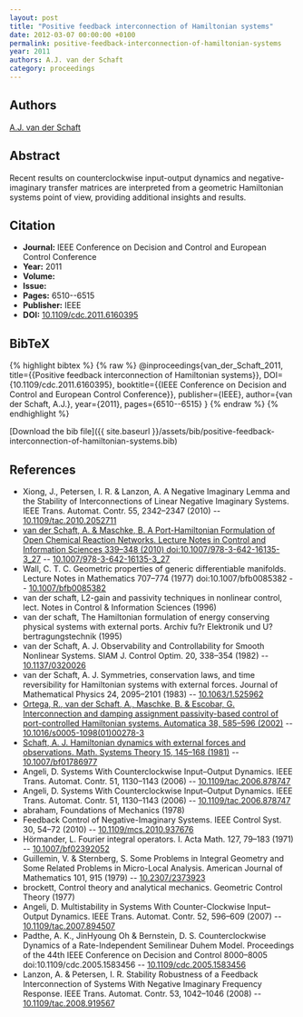 ```yaml
---
layout: post
title: "Positive feedback interconnection of Hamiltonian systems"
date: 2012-03-07 00:00:00 +0100
permalink: positive-feedback-interconnection-of-hamiltonian-systems
year: 2011
authors: A.J. van der Schaft
category: proceedings
---
```

 
## Authors
[A.J. van der Schaft](authors/arjan-van-der-schaft)
 
## Abstract
Recent results on counterclockwise input-output dynamics and negative-imaginary transfer matrices are interpreted from a geometric Hamiltonian systems point of view, providing additional insights and results.
 
## Citation
- **Journal:** IEEE Conference on Decision and Control and European Control Conference
- **Year:** 2011
- **Volume:** 
- **Issue:** 
- **Pages:** 6510--6515
- **Publisher:** IEEE
- **DOI:** [10.1109/cdc.2011.6160395](https://doi.org/10.1109/cdc.2011.6160395)
 
## BibTeX
{% highlight bibtex %}
{% raw %}
@inproceedings{van_der_Schaft_2011,
  title={{Positive feedback interconnection of Hamiltonian systems}},
  DOI={10.1109/cdc.2011.6160395},
  booktitle={{IEEE Conference on Decision and Control and European Control Conference}},
  publisher={IEEE},
  author={van der Schaft, A.J.},
  year={2011},
  pages={6510--6515}
}
{% endraw %}
{% endhighlight %}
 
[Download the bib file]({{ site.baseurl }}/assets/bib/positive-feedback-interconnection-of-hamiltonian-systems.bib)
 
## References
- Xiong, J., Petersen, I. R. & Lanzon, A. A Negative Imaginary Lemma and the Stability of Interconnections of Linear Negative Imaginary Systems. IEEE Trans. Automat. Contr. 55, 2342–2347 (2010) -- [10.1109/tac.2010.2052711](https://doi.org/10.1109/tac.2010.2052711)
- [van der Schaft, A. & Maschke, B. A Port-Hamiltonian Formulation of Open Chemical Reaction Networks. Lecture Notes in Control and Information Sciences 339–348 (2010) doi:10.1007/978-3-642-16135-3_27](a-port-hamiltonian-formulation-of-open-chemical-reaction-networks) -- [10.1007/978-3-642-16135-3_27](https://doi.org/10.1007/978-3-642-16135-3_27)
- Wall, C. T. C. Geometric properties of generic differentiable manifolds. Lecture Notes in Mathematics 707–774 (1977) doi:10.1007/bfb0085382 -- [10.1007/bfb0085382](https://doi.org/10.1007/bfb0085382)
- van der schaft, L2-gain and passivity techniques in nonlinear control, lect. Notes in Control & Information Sciences (1996)
- van der schaft, The Hamiltonian formulation of energy conserving physical systems with external ports. Archiv fu?r Elektronik und U?bertragungstechnik (1995)
- van der Schaft, A. J. Observability and Controllability for Smooth Nonlinear Systems. SIAM J. Control Optim. 20, 338–354 (1982) -- [10.1137/0320026](https://doi.org/10.1137/0320026)
- van der Schaft, A. J. Symmetries, conservation laws, and time reversibility for Hamiltonian systems with external forces. Journal of Mathematical Physics 24, 2095–2101 (1983) -- [10.1063/1.525962](https://doi.org/10.1063/1.525962)
- [Ortega, R., van der Schaft, A., Maschke, B. & Escobar, G. Interconnection and damping assignment passivity-based control of port-controlled Hamiltonian systems. Automatica 38, 585–596 (2002)](interconnection-and-damping-assignment-passivity-based-control-of-port-controlled-hamiltonian-systems) -- [10.1016/s0005-1098(01)00278-3](https://doi.org/10.1016/s0005-1098(01)00278-3)
- [Schaft, A. J. Hamiltonian dynamics with external forces and observations. Math. Systems Theory 15, 145–168 (1981)](hamiltonian-dynamics-with-external-forces-and-observations) -- [10.1007/bf01786977](https://doi.org/10.1007/bf01786977)
- Angeli, D. Systems With Counterclockwise Input–Output Dynamics. IEEE Trans. Automat. Contr. 51, 1130–1143 (2006) -- [10.1109/tac.2006.878747](https://doi.org/10.1109/tac.2006.878747)
- Angeli, D. Systems With Counterclockwise Input–Output Dynamics. IEEE Trans. Automat. Contr. 51, 1130–1143 (2006) -- [10.1109/tac.2006.878747](https://doi.org/10.1109/tac.2006.878747)
- abraham, Foundations of Mechanics (1978)
- Feedback Control of Negative-Imaginary Systems. IEEE Control Syst. 30, 54–72 (2010) -- [10.1109/mcs.2010.937676](https://doi.org/10.1109/mcs.2010.937676)
- Hörmander, L. Fourier integral operators. I. Acta Math. 127, 79–183 (1971) -- [10.1007/bf02392052](https://doi.org/10.1007/bf02392052)
- Guillemin, V. & Sternberg, S. Some Problems in Integral Geometry and Some Related Problems in Micro-Local Analysis. American Journal of Mathematics 101, 915 (1979) -- [10.2307/2373923](https://doi.org/10.2307/2373923)
- brockett, Control theory and analytical mechanics. Geometric Control Theory (1977)
- Angeli, D. Multistability in Systems With Counter-Clockwise Input–Output Dynamics. IEEE Trans. Automat. Contr. 52, 596–609 (2007) -- [10.1109/tac.2007.894507](https://doi.org/10.1109/tac.2007.894507)
- Padthe, A. K., JinHyoung Oh & Bernstein, D. S. Counterclockwise Dynamics of a Rate-Independent Semilinear Duhem Model. Proceedings of the 44th IEEE Conference on Decision and Control 8000–8005 doi:10.1109/cdc.2005.1583456 -- [10.1109/cdc.2005.1583456](https://doi.org/10.1109/cdc.2005.1583456)
- Lanzon, A. & Petersen, I. R. Stability Robustness of a Feedback Interconnection of Systems With Negative Imaginary Frequency Response. IEEE Trans. Automat. Contr. 53, 1042–1046 (2008) -- [10.1109/tac.2008.919567](https://doi.org/10.1109/tac.2008.919567)

